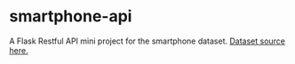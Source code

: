 # smartphone-api
A Flask Restful API mini project for the smartphone dataset.
[Dataset source here.](https://www.kaggle.com/datasets/bhaveshmisra/smartphones-companies-that-i-like)
